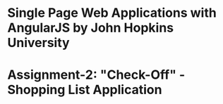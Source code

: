 # Single Page Web Applications with AngularJS by John Hopkins University
# Assignment-2: "Check-Off" - Shopping List Application

